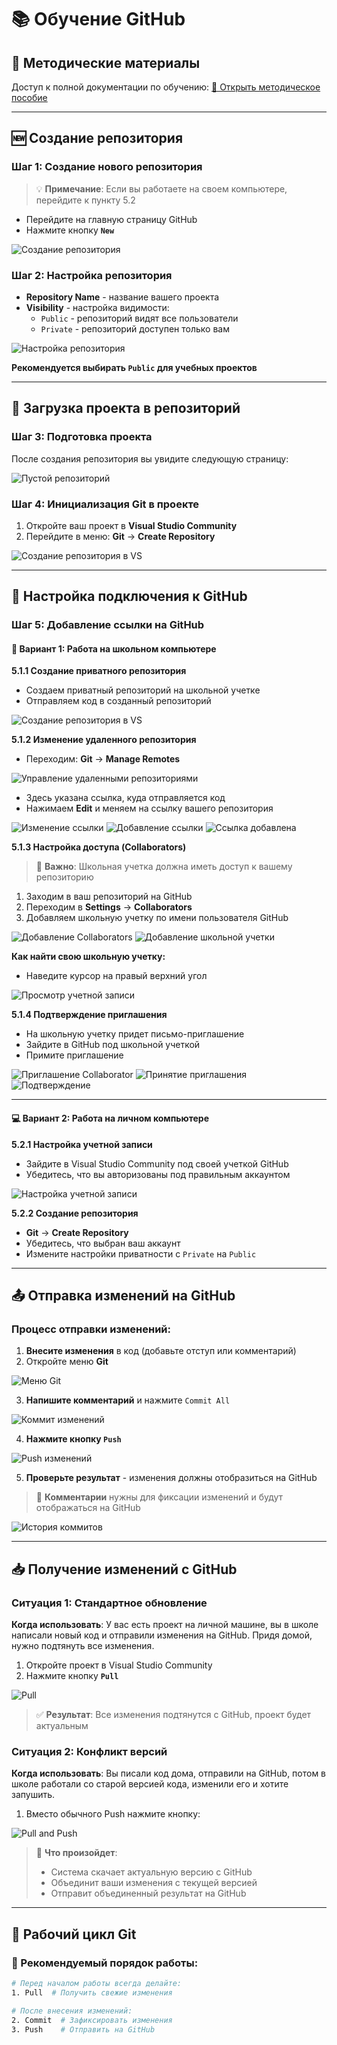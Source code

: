 ﻿# 📚 Обучение GitHub

## 📖 Методические материалы
Доступ к полной документации по обучению:
[📄 Открыть методическое пособие](https://docs.google.com/document/d/1om947K__I2kWmfEZ1dXwYfzWbCecrz0MVUEBZojgfFA/edit?tab=t.0#heading=h.x4u1bxtik54)

---

## 🆕 Создание репозитория

### Шаг 1: Создание нового репозитория
> 💡 **Примечание**: Если вы работаете на своем компьютере, перейдите к пункту 5.2

- Перейдите на главную страницу GitHub
- Нажмите кнопку **`New`**

![Создание репозитория](photo/image0.png)

### Шаг 2: Настройка репозитория
- **Repository Name** - название вашего проекта
- **Visibility** - настройка видимости:
  - `Public` - репозиторий видят все пользователи
  - `Private` - репозиторий доступен только вам

![Настройка репозитория](photo/image1.png)

**Рекомендуется выбирать `Public` для учебных проектов**

---

## 🚀 Загрузка проекта в репозиторий

### Шаг 3: Подготовка проекта
После создания репозитория вы увидите следующую страницу:

![Пустой репозиторий](photo/image2.png)

### Шаг 4: Инициализация Git в проекте
1. Откройте ваш проект в **Visual Studio Community**
2. Перейдите в меню: **Git** → **Create Repository**

![Создание репозитория в VS](photo/image3.png)

---

## 🔗 Настройка подключения к GitHub

### Шаг 5: Добавление ссылки на GitHub

#### 🏫 Вариант 1: Работа на школьном компьютере

**5.1.1 Создание приватного репозитория**
- Создаем приватный репозиторий на школьной учетке
- Отправляем код в созданный репозиторий

![Создание репозитория в VS](photo/image4.png)

**5.1.2 Изменение удаленного репозитория**
- Переходим: **Git** → **Manage Remotes**

![Управление удаленными репозиториями](photo/image5.png)

- Здесь указана ссылка, куда отправляется код
- Нажимаем **Edit** и меняем на ссылку вашего репозитория

![Изменение ссылки](photo/image6.png)
![Добавление ссылки](photo/image7.png)
![Ссылка добавлена](photo/image8.png)

**5.1.3 Настройка доступа (Collaborators)**
> 🔐 **Важно**: Школьная учетка должна иметь доступ к вашему репозиторию

1. Заходим в ваш репозиторий на GitHub
2. Переходим в **Settings** → **Collaborators**
3. Добавляем школьную учетку по имени пользователя GitHub

![Добавление Collaborators](photo/image9.png)
![Добавление школьной учетки](photo/image10.png)

**Как найти свою школьную учетку:**
- Наведите курсор на правый верхний угол

![Просмотр учетной записи](photo/image11.png)

**5.1.4 Подтверждение приглашения**
- На школьную учетку придет письмо-приглашение
- Зайдите в GitHub под школьной учеткой
- Примите приглашение

![Приглашение Collaborator](photo/image12.png)
![Принятие приглашения](photo/image13.png)
![Подтверждение](photo/image14.png)

---

#### 💻 Вариант 2: Работа на личном компьютере

**5.2.1 Настройка учетной записи**
- Зайдите в Visual Studio Community под своей учеткой GitHub
- Убедитесь, что вы авторизованы под правильным аккаунтом

![Настройка учетной записи](photo/image18.png)

**5.2.2 Создание репозитория**
- **Git** → **Create Repository**
- Убедитесь, что выбран ваш аккаунт
- Измените настройки приватности с `Private` на `Public`

---

## 📤 Отправка изменений на GitHub

### Процесс отправки изменений:

1. **Внесите изменения** в код (добавьте отступ или комментарий)
2. Откройте меню **Git**

![Меню Git](photo/image15.png)

3. **Напишите комментарий** и нажмите `Commit All`

![Коммит изменений](photo/image16.png)

4. **Нажмите кнопку `Push`**

![Push изменений](photo/image17.png)

5. **Проверьте результат** - изменения должны отобразиться на GitHub

> 📝 **Комментарии** нужны для фиксации изменений и будут отображаться на GitHub

![История коммитов](photo/image19.png)

---

## 📥 Получение изменений с GitHub

### Ситуация 1: Стандартное обновление
**Когда использовать**: У вас есть проект на личной машине, вы в школе написали новый код и отправили изменения на GitHub. Придя домой, нужно подтянуть все изменения.

1. Откройте проект в Visual Studio Community
2. Нажмите кнопку **`Pull`**

![Pull](photo/image22.png)

> ✅ **Результат**: Все изменения подтянутся с GitHub, проект будет актуальным

### Ситуация 2: Конфликт версий
**Когда использовать**: Вы писали код дома, отправили на GitHub, потом в школе работали со старой версией кода, изменили его и хотите запушить.

1. Вместо обычного Push нажмите кнопку:
   
![Pull and Push](photo/image23.png)

> 🔄 **Что произойдет**: 
> - Система скачает актуальную версию с GitHub
> - Объединит ваши изменения с текущей версией
> - Отправит объединенный результат на GitHub

---

## 🔄 Рабочий цикл Git

### 📍 Рекомендуемый порядок работы:

```bash
# Перед началом работы всегда делайте:
1. Pull  # Получить свежие изменения

# После внесения изменений:
2. Commit  # Зафиксировать изменения
3. Push    # Отправить на GitHub
